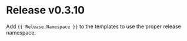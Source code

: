 # Release v0.3.10

Add `{{ Release.Namespace }}` to the templates to use the proper release namespace.
